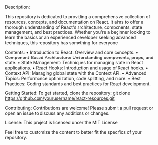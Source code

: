 Description:

This repository is dedicated to providing a comprehensive collection of resources, concepts, and documentation on React. It aims to offer a thorough understanding of React's architecture, components, state management, and best practices. Whether you're a beginner looking to learn the basics or an experienced developer seeking advanced techniques, this repository has something for everyone.

Contents:
•	Introduction to React: Overview and core concepts.
•	Component-Based Architecture: Understanding components, props, and state.
•	State Management: Techniques for managing state in React applications.
•	React Hooks: Introduction and usage of React hooks.
•	Context API: Managing global state with the Context API.
•	Advanced Topics: Performance optimization, code splitting, and more.
•	Best Practices: Coding standards and best practices for React development.

Getting Started:
To get started, clone the repository:
git clone https://github.com/yourusername/react-resources.git

Contributing:
Contributions are welcome! Please submit a pull request or open an issue to discuss any additions or changes.

License:
This project is licensed under the MIT License.

Feel free to customize the content to better fit the specifics of your repository.

